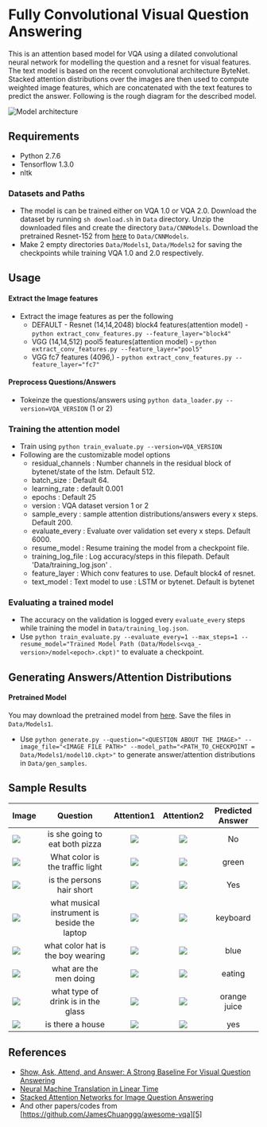 # Fully Convolutional Visual Question Answering
This is an attention based model for VQA using a dilated convolutional neural network for modelling the question and a resnet for visual features. The text model is based on the recent convolutional architecture ByteNet. Stacked attention distributions over the images are then used to compute weighted image features, which are concatenated with the text features to predict the answer. Following is the rough diagram for the described model.

![Model architecture](https://i.imgur.com/HZhC2DE.jpg)

## Requirements
- Python 2.7.6
- Tensorflow 1.3.0
- nltk

### Datasets and Paths
- The model is can be trained either on VQA 1.0 or VQA 2.0. Download the dataset by running ```sh download.sh``` in ```Data``` directory.
Unzip the downloaded files and create the directory ```Data/CNNModels```. Download the pretrained Resnet-152 from [here][1] to ```Data/CNNModels```.
- Make 2 empty directories ```Data/Models1```, ```Data/Models2``` for saving the checkpoints while training VQA 1.0 and 2.0 respectively.

## Usage
#### Extract the Image features
- Extract the image features as per the following
  - DEFAULT - Resnet (14,14,2048) block4 features(attention model) - ```python extract_conv_features.py --feature_layer="block4"```
  - VGG (14,14,512) pool5 features(attention model) -  ```python extract_conv_features.py --feature_layer="pool5"```
  - VGG fc7 features (4096,) - ```python extract_conv_features.py --feature_layer="fc7"```

#### Preprocess Questions/Answers
- Tokeinze the questions/answers using ```python data_loader.py --version=VQA_VERSION``` (1 or 2)

### Training the attention model
- Train using ```python train_evaluate.py --version=VQA_VERSION```
- Following are the customizable model options
  - residual_channels : Number channels in the residual block of bytenet/state of the lstm. Default 512.
  - batch_size : Default 64.
  - learning_rate : default 0.001
  - epochs : Default 25
  - version : VQA dataset version 1 or 2
  - sample_every : sample attention distributions/answers every x steps. Default 200.
  - evaluate_every : Evaluate over validation set every x steps. Default 6000.
  - resume_model : Resume training the model from a checkpoint file.
  - training_log_file : Log accuracy/steps in this filepath. Default 'Data/training_log.json' .
  - feature_layer : Which conv features to use. Default block4 of resnet.
  - text_model : Text model to use : LSTM or bytenet. Default is bytenet
  
### Evaluating a trained model
- The accuracy on the validation is logged every ```evaluate_every``` steps while training the model in ```Data/training_log.json```.
- Use ```python train_evaluate.py --evaluate_every=1 --max_steps=1 --resume_model="Trained Model Path (Data/Models<vqa_-version>/model<epoch>.ckpt)"``` to evaluate a checkpoint.

## Generating Answers/Attention Distributions
#### Pretrained Model
You may download the pretrained model from [here][6]. Save the files in ```Data/Models1```.
- Use ```python generate.py --question="<QUESTION ABOUT THE IMAGE>" --image_file="<IMAGE FILE PATH>" --model_path="<PATH_TO_CHECKPOINT = Data/Models1/model10.ckpt>"``` to generate answer/attention distributions in ```Data/gen_samples```.

## Sample Results
| Image        | Question           | Attention1 |Attention2 | Predicted Answer  |
| ------------- |:-------------:|:-------------:|:-------------:| :-----:|
| ![](https://i.imgur.com/NRxINaq.jpg)|is she going to eat both pizza      | ![](https://i.imgur.com/rxy84Gv.jpg) |![](https://i.imgur.com/fAkQ0VM.jpg) | No |
| ![](https://i.imgur.com/s2jPi0k.jpg)|What color is the traffic light      | ![](https://i.imgur.com/zArjRK0.jpg) |![](https://i.imgur.com/n0qbZst.jpg) | green |
| ![](https://i.imgur.com/ItXZHfK.jpg)|is the persons hair short      | ![](https://i.imgur.com/Upi4VBW.jpg) |![](https://i.imgur.com/xGUurls.jpg) | Yes |
| ![](https://i.imgur.com/LzYcgoS.jpg)|what musical instrument is beside the laptop      | ![](https://i.imgur.com/sjUUi9O.jpg) |![](https://i.imgur.com/QGHtVfk.jpg) | keyboard |
| ![](https://i.imgur.com/wnVqAmd.jpg)|what color hat is the boy wearing      | ![](https://i.imgur.com/yRYlZRe.jpg) |![](https://i.imgur.com/AvtYPvt.jpg) | blue |
| ![](https://i.imgur.com/LLDepgb.jpg)|what are the men doing      | ![](https://i.imgur.com/lr1sw1Y.jpg) |![](https://i.imgur.com/lr1sw1Y.jpg) | eating |
| ![](https://i.imgur.com/ekjP8Yn.jpg)|what type of drink is in the glass      | ![](https://i.imgur.com/gdf5nDE.jpg) |![](https://i.imgur.com/XcjLfZ9.jpg) | orange juice |
| ![](https://i.imgur.com/ZKudDyn.jpg)|is there a house      | ![](https://i.imgur.com/XTiYk7l.jpg) |![](https://i.imgur.com/NX3lV5W.jpg) | yes |


## References
- [Show, Ask, Attend, and Answer: A Strong Baseline For Visual Question Answering][2]
- [Neural Machine Translation in Linear Time][3]
- [Stacked Attention Networks for Image Question Answering][4]
- And other papers/codes from [https://github.com/JamesChuanggg/awesome-vqa][5]

[1]:http://download.tensorflow.org/models/resnet_v2_152_2017_04_14.tar.gz
[2]:https://arxiv.org/abs/1704.03162
[3]:https://arxiv.org/abs/1610.10099
[4]:https://arxiv.org/abs/1511.02274
[5]:https://github.com/JamesChuanggg/awesome-vqa
[6]:https://drive.google.com/a/eng.ucsd.edu/file/d/0BzIYiFQpwNAUTmJXY3JYckJhVmM/view?usp=sharing
